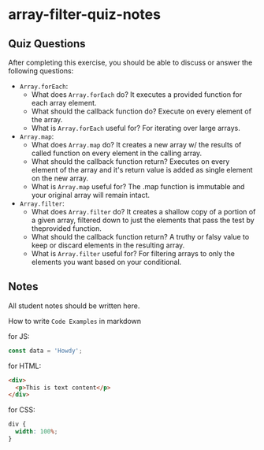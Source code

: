 # array-filter-quiz-notes

## Quiz Questions

After completing this exercise, you should be able to discuss or answer the following questions:

- `Array.forEach`:
  - What does `Array.forEach` do?
    It executes a provided function for each array element.
  - What should the callback function do?
    Execute on every element of the array.
  - What is `Array.forEach` useful for?
    For iterating over large arrays.
- `Array.map`:
  - What does `Array.map` do?
    It creates a new array w/ the results of called function on every element in the calling array.
  - What should the callback function return?
    Executes on every element of the array and it's return value is added as single element on the new array.
  - What is `Array.map` useful for?
    The .map function is immutable and your original array will remain intact.
- `Array.filter`:
  - What does `Array.filter` do?
    It creates a shallow copy of a portion of a given array, filtered down to just the elements that pass the test by theprovided function.
  - What should the callback function return?
    A truthy or falsy value to keep or discard elements in the resulting array.
  - What is `Array.filter` useful for?
    For filtering arrays to only the elements you want based on your conditional.

## Notes

All student notes should be written here.

How to write `Code Examples` in markdown

for JS:

```javascript
const data = 'Howdy';
```

for HTML:

```html
<div>
  <p>This is text content</p>
</div>
```

for CSS:

```css
div {
  width: 100%;
}
```
